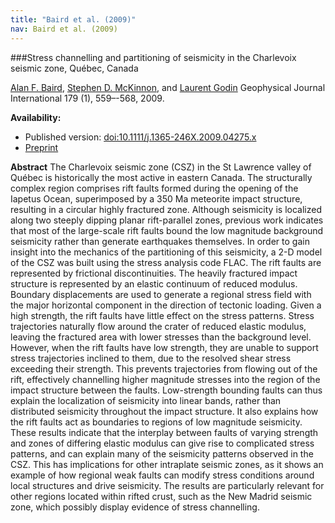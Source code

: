 ```yaml
---
title: "Baird et al. (2009)"
nav: Baird et al. (2009)
---
```


###Stress channelling and partitioning of seismicity in the Charlevoix seismic zone, Québec, Canada

[Alan F. Baird](http://www1.gly.bris.ac.uk/~baird/), [Stephen D. McKinnon](http://www.mine.queensu.ca/People/faculty/SteveMckinnon.html), and [Laurent Godin](http://www.geol.queensu.ca/faculty/fac-godin/)
Geophysical Journal International 179 (1), 559–-568, 2009.

**Availability:**

- Published version: [doi:10.1111/j.1365-246X.2009.04275.x](http://dx.doi.org/10.1111/j.1365-246X.2009.04275.x)
- [Preprint](/pdfs/Baird_etal_2009.pdf) 

**Abstract** The Charlevoix seismic zone (CSZ) in the St Lawrence valley of Québec is historically the most active in eastern Canada. The structurally complex region comprises rift faults formed during the opening of the Iapetus Ocean, superimposed by a 350 Ma meteorite impact structure, resulting in a circular highly fractured zone. Although seismicity is localized along two steeply dipping planar rift-parallel zones, previous work indicates that most of the large-scale rift faults bound the low magnitude background seismicity rather than generate earthquakes themselves. In order to gain insight into the mechanics of the partitioning of this seismicity, a 2-D model of the CSZ was built using the stress analysis code FLAC. The rift faults are represented by frictional discontinuities. The heavily fractured impact structure is represented by an elastic continuum of reduced modulus. Boundary displacements are used to generate a regional stress field with the major horizontal component in the direction of tectonic loading. Given a high strength, the rift faults have little effect on the stress patterns. Stress trajectories naturally flow around the crater of reduced elastic modulus, leaving the fractured area with lower stresses than the background level. However, when the rift faults have low strength, they are unable to support stress trajectories inclined to them, due to the resolved shear stress exceeding their strength. This prevents trajectories from flowing out of the rift, effectively channelling higher magnitude stresses into the region of the impact structure between the faults. Low-strength bounding faults can thus explain the localization of seismicity into linear bands, rather than distributed seismicity throughout the impact structure. It also explains how the rift faults act as boundaries to regions of low magnitude seismicity. These results indicate that the interplay between faults of varying strength and zones of differing elastic modulus can give rise to complicated stress patterns, and can explain many of the seismicity patterns observed in the CSZ. This has implications for other intraplate seismic zones, as it shows an example of how regional weak faults can modify stress conditions around local structures and drive seismicity. The results are particularly relevant for other regions located within rifted crust, such as the New Madrid seismic zone, which possibly display evidence of stress channelling.